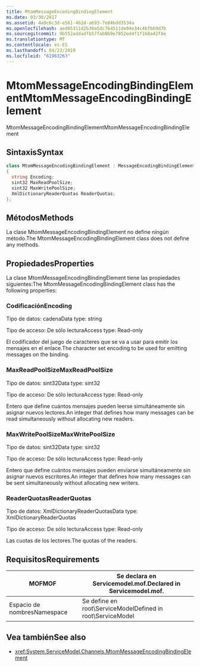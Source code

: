 ```yaml
---
title: MtomMessageEncodingBindingElement
ms.date: 03/30/2017
ms.assetid: 4a9c6c3d-e561-4b2d-a693-7e84bdd3534a
ms.openlocfilehash: aed65311d2b36a5dc764511de04e34c4bfb69d7b
ms.sourcegitcommit: 9b552addadfb57fab0b9e7852ed4f1f1b8a42f8e
ms.translationtype: MT
ms.contentlocale: es-ES
ms.lasthandoff: 04/23/2019
ms.locfileid: "61963263"
---
```

# <a name="mtommessageencodingbindingelement"></a><span data-ttu-id="72d5a-102">MtomMessageEncodingBindingElement</span><span class="sxs-lookup"><span data-stu-id="72d5a-102">MtomMessageEncodingBindingElement</span></span>
<span data-ttu-id="72d5a-103">MtomMessageEncodingBindingElement</span><span class="sxs-lookup"><span data-stu-id="72d5a-103">MtomMessageEncodingBindingElement</span></span>  
  
## <a name="syntax"></a><span data-ttu-id="72d5a-104">Sintaxis</span><span class="sxs-lookup"><span data-stu-id="72d5a-104">Syntax</span></span>  
  
```csharp
class MtomMessageEncodingBindingElement : MessageEncodingBindingElement  
{  
  string Encoding;  
  sint32 MaxReadPoolSize;  
  sint32 MaxWritePoolSize;  
  XmlDictionaryReaderQuotas ReaderQuotas;  
};  
```  
  
## <a name="methods"></a><span data-ttu-id="72d5a-105">Métodos</span><span class="sxs-lookup"><span data-stu-id="72d5a-105">Methods</span></span>  
 <span data-ttu-id="72d5a-106">La clase MtomMessageEncodingBindingElement no define ningún método.</span><span class="sxs-lookup"><span data-stu-id="72d5a-106">The MtomMessageEncodingBindingElement class does not define any methods.</span></span>  
  
## <a name="properties"></a><span data-ttu-id="72d5a-107">Propiedades</span><span class="sxs-lookup"><span data-stu-id="72d5a-107">Properties</span></span>  
 <span data-ttu-id="72d5a-108">La clase MtomMessageEncodingBindingElement tiene las propiedades siguientes:</span><span class="sxs-lookup"><span data-stu-id="72d5a-108">The MtomMessageEncodingBindingElement class has the following properties:</span></span>  
  
### <a name="encoding"></a><span data-ttu-id="72d5a-109">Codificación</span><span class="sxs-lookup"><span data-stu-id="72d5a-109">Encoding</span></span>  
 <span data-ttu-id="72d5a-110">Tipo de datos: cadena</span><span class="sxs-lookup"><span data-stu-id="72d5a-110">Data type: string</span></span>  
  
 <span data-ttu-id="72d5a-111">Tipo de acceso: De sólo lectura</span><span class="sxs-lookup"><span data-stu-id="72d5a-111">Access type: Read-only</span></span>  
  
 <span data-ttu-id="72d5a-112">El codificador del juego de caracteres que se va a usar para emitir los mensajes en el enlace.</span><span class="sxs-lookup"><span data-stu-id="72d5a-112">The character set encoding to be used for emitting messages on the binding.</span></span>  
  
### <a name="maxreadpoolsize"></a><span data-ttu-id="72d5a-113">MaxReadPoolSize</span><span class="sxs-lookup"><span data-stu-id="72d5a-113">MaxReadPoolSize</span></span>  
 <span data-ttu-id="72d5a-114">Tipo de datos: sint32</span><span class="sxs-lookup"><span data-stu-id="72d5a-114">Data type: sint32</span></span>  
  
 <span data-ttu-id="72d5a-115">Tipo de acceso: De sólo lectura</span><span class="sxs-lookup"><span data-stu-id="72d5a-115">Access type: Read-only</span></span>  
  
 <span data-ttu-id="72d5a-116">Entero que define cuántos mensajes pueden leerse simultáneamente sin asignar nuevos lectores.</span><span class="sxs-lookup"><span data-stu-id="72d5a-116">An integer that defines how many messages can be read simultaneously without allocating new readers.</span></span>  
  
### <a name="maxwritepoolsize"></a><span data-ttu-id="72d5a-117">MaxWritePoolSize</span><span class="sxs-lookup"><span data-stu-id="72d5a-117">MaxWritePoolSize</span></span>  
 <span data-ttu-id="72d5a-118">Tipo de datos: sint32</span><span class="sxs-lookup"><span data-stu-id="72d5a-118">Data type: sint32</span></span>  
  
 <span data-ttu-id="72d5a-119">Tipo de acceso: De sólo lectura</span><span class="sxs-lookup"><span data-stu-id="72d5a-119">Access type: Read-only</span></span>  
  
 <span data-ttu-id="72d5a-120">Entero que define cuántos mensajes pueden enviarse simultáneamente sin asignar nuevos escritores.</span><span class="sxs-lookup"><span data-stu-id="72d5a-120">An integer that defines how many messages can be sent simultaneously without allocating new writers.</span></span>  
  
### <a name="readerquotas"></a><span data-ttu-id="72d5a-121">ReaderQuotas</span><span class="sxs-lookup"><span data-stu-id="72d5a-121">ReaderQuotas</span></span>  
 <span data-ttu-id="72d5a-122">Tipo de datos: XmlDictionaryReaderQuotas</span><span class="sxs-lookup"><span data-stu-id="72d5a-122">Data type: XmlDictionaryReaderQuotas</span></span>  
  
 <span data-ttu-id="72d5a-123">Tipo de acceso: De sólo lectura</span><span class="sxs-lookup"><span data-stu-id="72d5a-123">Access type: Read-only</span></span>  
  
 <span data-ttu-id="72d5a-124">Las cuotas de los lectores.</span><span class="sxs-lookup"><span data-stu-id="72d5a-124">The quotas of the readers.</span></span>  
  
## <a name="requirements"></a><span data-ttu-id="72d5a-125">Requisitos</span><span class="sxs-lookup"><span data-stu-id="72d5a-125">Requirements</span></span>  
  
|<span data-ttu-id="72d5a-126">MOF</span><span class="sxs-lookup"><span data-stu-id="72d5a-126">MOF</span></span>|<span data-ttu-id="72d5a-127">Se declara en Servicemodel.mof.</span><span class="sxs-lookup"><span data-stu-id="72d5a-127">Declared in Servicemodel.mof.</span></span>|  
|---------|-----------------------------------|  
|<span data-ttu-id="72d5a-128">Espacio de nombres</span><span class="sxs-lookup"><span data-stu-id="72d5a-128">Namespace</span></span>|<span data-ttu-id="72d5a-129">Se define en root\ServiceModel</span><span class="sxs-lookup"><span data-stu-id="72d5a-129">Defined in root\ServiceModel</span></span>|  
  
## <a name="see-also"></a><span data-ttu-id="72d5a-130">Vea también</span><span class="sxs-lookup"><span data-stu-id="72d5a-130">See also</span></span>

- <xref:System.ServiceModel.Channels.MtomMessageEncodingBindingElement>
